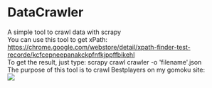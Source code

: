 # DataCrawler
A simple tool to crawl data with scrapy </br>
You can use this tool to get xPath: https://chrome.google.com/webstore/detail/xpath-finder-test-recorde/kcfcepneepanakckpfnfkjppffbikehl </br>
To get the result, just type: scrapy crawl crawler -o 'filename'.json </br>
The purpose of this tool is to crawl Bestplayers on my gomoku site: </br>
<img src = "https://github.com/minhnghianguyen75/DataCrawler/blob/master/image.png"></img>
